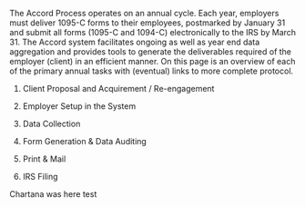 The Accord Process operates on an annual cycle. Each year, employers must deliver 1095-C forms to their employees, postmarked by January 31 and submit all forms \(1095-C and 1094-C\) electronically to the IRS by March 31. The Accord system facilitates ongoing as well as year end data aggregation and provides tools to generate the deliverables required of the employer \(client\) in an efficient manner. On this page is an overview of each of the primary annual tasks with \(eventual\) links to more complete protocol.

1. Client Proposal and Acquirement / Re-engagement

2. Employer Setup in the System

3. Data Collection

4. Form Generation & Data Auditing

5. Print & Mail

6. IRS Filing

Chartana was here test

